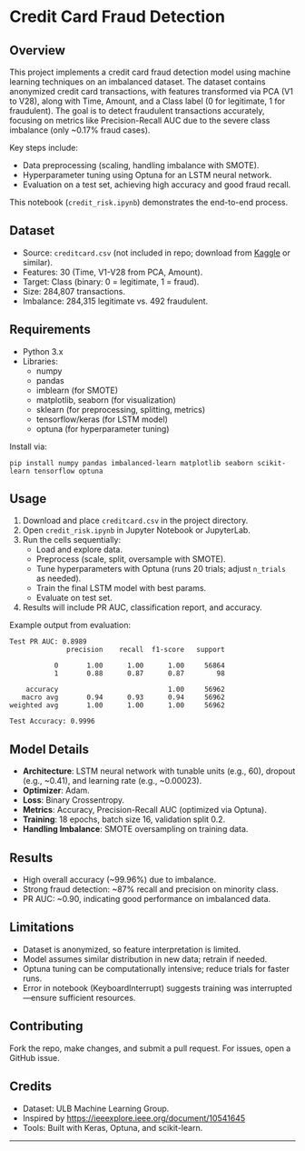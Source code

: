 # Credit Card Fraud Detection

## Overview
This project implements a credit card fraud detection model using machine learning techniques on an imbalanced dataset. The dataset contains anonymized credit card transactions, with features transformed via PCA (V1 to V28), along with Time, Amount, and a Class label (0 for legitimate, 1 for fraudulent). The goal is to detect fraudulent transactions accurately, focusing on metrics like Precision-Recall AUC due to the severe class imbalance (only ~0.17% fraud cases).

Key steps include:
- Data preprocessing (scaling, handling imbalance with SMOTE).
- Hyperparameter tuning using Optuna for an LSTM neural network.
- Evaluation on a test set, achieving high accuracy and good fraud recall.

This notebook (`credit_risk.ipynb`) demonstrates the end-to-end process.

## Dataset
- Source: `creditcard.csv` (not included in repo; download from [Kaggle](https://www.kaggle.com/datasets/mlg-ulb/creditcardfraud) or similar).
- Features: 30 (Time, V1-V28 from PCA, Amount).
- Target: Class (binary: 0 = legitimate, 1 = fraud).
- Size: 284,807 transactions.
- Imbalance: 284,315 legitimate vs. 492 fraudulent.

## Requirements
- Python 3.x
- Libraries: 
  - numpy
  - pandas
  - imblearn (for SMOTE)
  - matplotlib, seaborn (for visualization)
  - sklearn (for preprocessing, splitting, metrics)
  - tensorflow/keras (for LSTM model)
  - optuna (for hyperparameter tuning)

Install via:
```
pip install numpy pandas imbalanced-learn matplotlib seaborn scikit-learn tensorflow optuna
```

## Usage
1. Download and place `creditcard.csv` in the project directory.
2. Open `credit_risk.ipynb` in Jupyter Notebook or JupyterLab.
3. Run the cells sequentially:
   - Load and explore data.
   - Preprocess (scale, split, oversample with SMOTE).
   - Tune hyperparameters with Optuna (runs 20 trials; adjust `n_trials` as needed).
   - Train the final LSTM model with best params.
   - Evaluate on test set.
4. Results will include PR AUC, classification report, and accuracy.

Example output from evaluation:
```
Test PR AUC: 0.8989
              precision    recall  f1-score   support

           0       1.00      1.00      1.00     56864
           1       0.88      0.87      0.87        98

    accuracy                           1.00     56962
   macro avg       0.94      0.93      0.94     56962
weighted avg       1.00      1.00      1.00     56962

Test Accuracy: 0.9996
```

## Model Details
- **Architecture**: LSTM neural network with tunable units (e.g., 60), dropout (e.g., ~0.41), and learning rate (e.g., ~0.00023).
- **Optimizer**: Adam.
- **Loss**: Binary Crossentropy.
- **Metrics**: Accuracy, Precision-Recall AUC (optimized via Optuna).
- **Training**: 18 epochs, batch size 16, validation split 0.2.
- **Handling Imbalance**: SMOTE oversampling on training data.

## Results
- High overall accuracy (~99.96%) due to imbalance.
- Strong fraud detection: ~87% recall and precision on minority class.
- PR AUC: ~0.90, indicating good performance on imbalanced data.

## Limitations
- Dataset is anonymized, so feature interpretation is limited.
- Model assumes similar distribution in new data; retrain if needed.
- Optuna tuning can be computationally intensive; reduce trials for faster runs.
- Error in notebook (KeyboardInterrupt) suggests training was interrupted—ensure sufficient resources.

## Contributing
Fork the repo, make changes, and submit a pull request. For issues, open a GitHub issue.

## Credits
- Dataset: ULB Machine Learning Group.
- Inspired by https://ieeexplore.ieee.org/document/10541645
- Tools: Built with Keras, Optuna, and scikit-learn.

---
